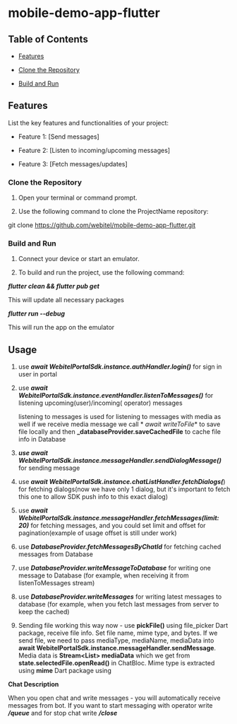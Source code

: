 # mobile-demo-app-flutter

## Table of Contents

- [Features](#features)

- [Clone the Repository](#clone-the-repository)

- [Build and Run](#build-and-run)

## Features

List the key features and functionalities of your project:

- Feature 1: [Send messages]

- Feature 2: [Listen to incoming/upcoming messages]

- Feature 3: [Fetch messages/updates]

### Clone the Repository

1. Open your terminal or command prompt.

2. Use the following command to clone the ProjectName repository:

git clone https://github.com/webitel/mobile-demo-app-flutter.git

### Build and Run

1. Connect your device or start an emulator.

2. To build and run the project, use the following command:

**_flutter clean && flutter pub get_**

This will update all necessary packages

**_flutter run --debug_**

This will run the app on the emulator

## Usage

1. use **_await WebitelPortalSdk.instance.authHandler.login()_** for sign in user in portal

2. use **_await WebitelPortalSdk.instance.eventHandler.listenToMessages()_** for listening upcoming(user)/incoming(
   operator)
   messages

   listening to messages is used for listening to messages with media as well if we receive media message we call *
   *await
   writeToFile** to save file locally and then **_databaseProvider.saveCachedFile** to cache file info in Database

3. **_use await WebitelPortalSdk.instance.messageHandler.sendDialogMessage()_** for sending message

4. use **_await WebitelPortalSdk.instance.chatListHandler.fetchDialogs(_**) for fetching dialogs(now we have only 1
   dialog, but it's important to fetch this one to allow SDK push info to this exact dialog)

5. use **_await WebitelPortalSdk.instance.messageHandler.fetchMessages(limit: 20)_** for fetching messages, and you
   could
   set limit and offset for pagination(example of usage offset is still under work)

6. use **_DatabaseProvider.fetchMessagesByChatId_** for fetching cached messages from Database

7. use **_DatabaseProvider.writeMessageToDatabase_** for writing one message to Database (for example, when receiving it
   from
   listenToMessages stream)

8. use **_DatabaseProvider.writeMessages_** for writing latest messages to database (for example, when you fetch last
   messages
   from server to keep the cached)

9. Sending file working this way now - use **pickFile()** using file_picker Dart package, receive file info. Set file
   name, mime type, and bytes. If we send file, we need to pass mediaType, mediaName, mediaData into **await
   WebitelPortalSdk.instance.messageHandler.sendMessage**. Media data is **Stream<List<int>> mediaData** which we get
   from **state.selectedFile.openRead()** in ChatBloc. Mime type is extracted using **mime** Dart package
   using

**Chat Description**

When you open chat and write messages - you will automatically receive messages from bot. If you want to start messaging
with operator write _**/queue**_ and for stop chat write _**/close**_